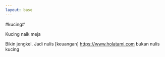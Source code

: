 ```yaml
---
layout: base
---
```


#kucing#

Kucing naik meja

Bikin jengkel. Jadi nulis [keuangan] https://www.holatami.com bukan nulis kucing
